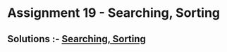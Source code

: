 # Assignment 19 - Searching, Sorting

## Solutions :- [Searching, Sorting](https://github.com/MadhavSahi/FullStack-JavaScript-2022-23/tree/main/PlacementProgramAssignment_MadhavSahi/19-Search%2CSort "All Solutions")